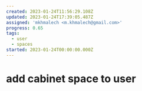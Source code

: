 ```yaml
---
created: 2023-01-24T11:56:29.108Z
updated: 2023-01-24T17:39:05.487Z
assigned: 'mkhmalech <m.khmalech@gmail.com>'
progress: 0.65
tags:
  - user
  - spaces
started: 2023-01-24T00:00:00.000Z
---
```


# add cabinet space to user
